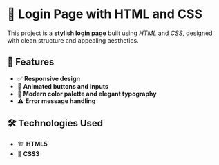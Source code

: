 # 🌟 Login Page with HTML and CSS

This project is a **stylish login page** built using *HTML* and *CSS*, designed with clean structure and appealing aesthetics.

## 🚀 Features
- ✅ **Responsive design**
- 🎉 **Animated buttons and inputs**
- 🎨 **Modern color palette and elegant typography**
- ⚠️ **Error message handling**

## 🛠️ Technologies Used
- 🏗️ **HTML5**
- 💅 **CSS3**
